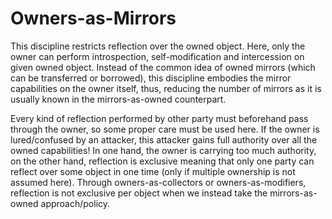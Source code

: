 # Owners-as-Mirrors

This discipline restricts reflection over the owned object. Here, only the 
owner can perform introspection, self-modification and intercession on given
owned object. Instead of the common idea of owned mirrors (which can be
transferred or borrowed), this discipline embodies the mirror capabilities on 
the owner itself, thus, reducing the number of mirrors as it is usually known
in the mirrors-as-owned counterpart.

Every kind of reflection performed by other party must beforehand pass through
the owner, so some proper care must be used here. If the owner is
lured/confused by an attacker, this attacker gains full authority over all the
owned capabilities! In one hand, the owner is carrying too much authority, on
the other hand, reflection is exclusive meaning that only one party can reflect
over some object in one time (only if multiple ownership is not assumed here).
Through owners-as-collectors or owners-as-modifiers, reflection is not
exclusive per object when we instead take the mirrors-as-owned approach/policy.

